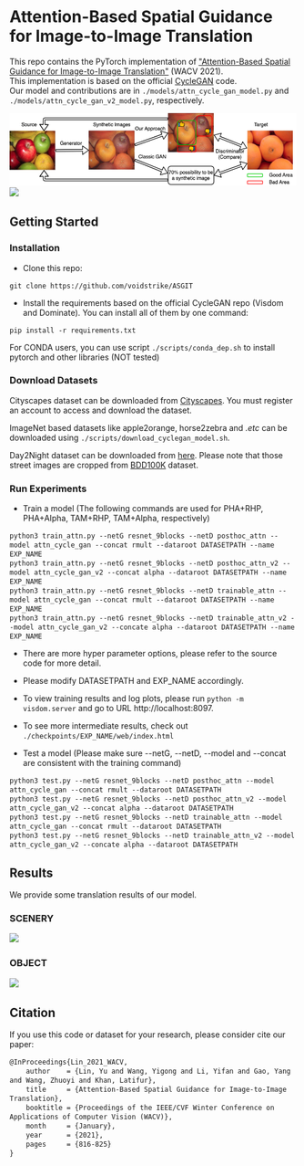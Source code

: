 # Attention-Based Spatial Guidance for Image-to-Image Translation

This repo contains the PyTorch implementation of ["Attention-Based Spatial Guidance for Image-to-Image Translation"](https://openaccess.thecvf.com/content/WACV2021/papers/Lin_Attention-Based_Spatial_Guidance_for_Image-to-Image_Translation_WACV_2021_paper.pdf) (WACV 2021).\
This implementation is based on the official [CycleGAN](https://github.com/junyanz/pytorch-CycleGAN-and-pix2pix) code.\
Our model and contributions are in `./models/attn_cycle_gan_model.py` and  `./models/attn_cycle_gan_v2_model.py`, respectively.

<img src='imgs/motivation.png'>
<img src='imgs/settings.png'>

## Getting Started
### Installation

- Clone this repo:
```
git clone https://github.com/voidstrike/ASGIT
```

- Install the requirements based on the official CycleGAN repo (Visdom and Dominate). You can install all of them by one command:
```
pip install -r requirements.txt
```

For CONDA users, you can use script `./scripts/conda_dep.sh` to install pytorch and other libraries (NOT tested)

### Download Datasets

Cityscapes dataset can be downloaded from [Cityscapes](https://www.cityscapes-dataset.com). You must register an account to access and download the dataset.

ImageNet based datasets like apple2orange, horse2zebra and *.etc* can be downloaded using `./scripts/download_cyclegan_model.sh`.

Day2Night dataset can be downloaded from [here](https://drive.google.com/file/d/1lU3Tmzkhp3TOeosZGpjNMGkrWNdtrjHa/view?usp=sharing). Please note that those street images are cropped from [BDD100K](https://bair.berkeley.edu/blog/2018/05/30/bdd/) dataset.

### Run Experiments

- Train a model (The following commands are used for PHA+RHP, PHA+Alpha, TAM+RHP, TAM+Alpha, respectively)
```
python3 train_attn.py --netG resnet_9blocks --netD posthoc_attn --model attn_cycle_gan --concat rmult --dataroot DATASETPATH --name EXP_NAME
python3 train_attn.py --netG resnet_9blocks --netD posthoc_attn_v2 --model attn_cycle_gan_v2 --concat alpha --dataroot DATASETPATH --name EXP_NAME
python3 train_attn.py --netG resnet_9blocks --netD trainable_attn --model attn_cycle_gan --concat rmult --dataroot DATASETPATH --name EXP_NAME
python3 train_attn.py --netG resnet_9blocks --netD trainable_attn_v2 --model attn_cycle_gan_v2 --concate alpha --dataroot DATASETPATH --name EXP_NAME
```
- There are more hyper parameter options, please refer to the source code for more detail.
- Please modify DATASETPATH and EXP_NAME accordingly.
- To view training results and log plots, please run `python -m visdom.server` and go to URL http://localhost:8097.
- To see more intermediate results, check out `./checkpoints/EXP_NAME/web/index.html`

- Test a model (Please make sure --netG, --netD, --model and --concat are consistent with the training command)
```
python3 test.py --netG resnet_9blocks --netD posthoc_attn --model attn_cycle_gan --concat rmult --dataroot DATASETPATH
python3 test.py --netG resnet_9blocks --netD posthoc_attn_v2 --model attn_cycle_gan_v2 --concat alpha --dataroot DATASETPATH
python3 test.py --netG resnet_9blocks --netD trainable_attn --model attn_cycle_gan --concat rmult --dataroot DATASETPATH
python3 test.py --netG resnet_9blocks --netD trainable_attn_v2 --model attn_cycle_gan_v2 --concate alpha --dataroot DATASETPATH
```

## Results
We provide some translation results of our model.

### SCENERY 
<img src='imgs/scene.png'>

### OBJECT
<img src='imgs/object.png'>

## Citation

If you use this code or dataset for your research, please consider cite our paper:

```
@InProceedings{Lin_2021_WACV,
    author    = {Lin, Yu and Wang, Yigong and Li, Yifan and Gao, Yang and Wang, Zhuoyi and Khan, Latifur},
    title     = {Attention-Based Spatial Guidance for Image-to-Image Translation},
    booktitle = {Proceedings of the IEEE/CVF Winter Conference on Applications of Computer Vision (WACV)},
    month     = {January},
    year      = {2021},
    pages     = {816-825}
}
```



